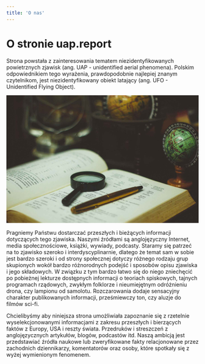 ```yaml
---
title: 'O nas'
---
```


# O stronie uap.report

Strona powstała z zainteresowania tematem niezidentyfikowanych powietrznych zjawisk (ang. UAP - unidentified aerial phenomena). Polskim odpowiednikiem tego wyrażenia, prawdopodobnie najlepiej znanym czytelnikom, jest niezidentyfikowany obiekt latający (ang. UFO - Unidentified Flying Object).

![](joao-silas-I_LgQ8JZFGE-unsplash@0,33x.jpg)

Pragniemy Państwu dostarczać przeszłych i bieżących informacji dotyczących tego zjawiska. Naszymi źródłami są anglojęzyczny Internet, media społecznościowe, książki, wywiady, podcasty. Staramy się patrzeć na to zjawisko szeroko i interdyscyplinarnie, dlatego że temat sam w sobie jest bardzo szeroki i od strony społecznej dotyczy różnego rodzaju grup skupionych wokół bardzo różnorodnych podejść i sposobów opisu zjawiska i jego składowych. W związku z tym bardzo łatwo się do niego zniechęcić po pobieżnej lekturze dostępnych informacji o teoriach spiskowych, tajnych programach rządowych, zwykłym folklorze i nieumiejętnym odróżnieniu drona, czy lampionu od samolotu. Rozczarowania dodaje sensacyjny charakter publikowanych informacji, prześmiewczy ton, czy aluzje do filmów sci-fi. 

Chcielibyśmy aby niniejsza strona umożliwiała zapoznanie się z rzetelnie wyselekcjonowanymi informacjami z zakresu przeszłych i bierzących faktów z Europy, USA i reszty świata. Przedruków i streszczeń z anglojęzycznych artykułów, blogów, podcastów itd. Naszą ambicją jest przedstawiać źródła naukowe lub zweryfikowane fakty relacjonowane przez zachodnich dziennikarzy, komentatorów oraz osoby, które spotkały się z wyżej wymienionym fenomenem.